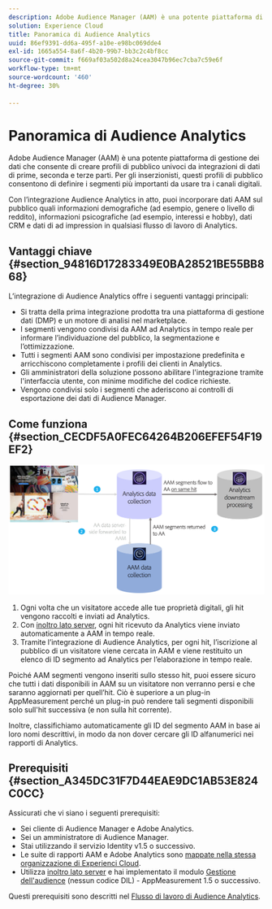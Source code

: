 ```yaml
---
description: Adobe Audience Manager (AAM) è una potente piattaforma di gestione dei dati che consente di creare profili di pubblico univoci da integrazioni di dati di prime, seconda e terze parti. Per gli inserzionisti, questi profili di pubblico consentono di definire i segmenti più importanti da usare tra i canali digitali.
solution: Experience Cloud
title: Panoramica di Audience Analytics
uuid: 86ef9391-dd6a-495f-a10e-e98bc069dde4
exl-id: 1665a554-8a6f-4b20-99b7-bb3c2c4bf8cc
source-git-commit: f669af03a502d8a24cea3047b96ec7cba7c59e6f
workflow-type: tm+mt
source-wordcount: '460'
ht-degree: 30%

---
```


# Panoramica di Audience Analytics

Adobe Audience Manager (AAM) è una potente piattaforma di gestione dei dati che consente di creare profili di pubblico univoci da integrazioni di dati di prime, seconda e terze parti. Per gli inserzionisti, questi profili di pubblico consentono di definire i segmenti più importanti da usare tra i canali digitali.

Con l’integrazione Audience Analytics in atto, puoi incorporare dati AAM sul pubblico quali informazioni demografiche (ad esempio, genere o livello di reddito), informazioni psicografiche (ad esempio, interessi e hobby), dati CRM e dati di ad impression in qualsiasi flusso di lavoro di Analytics.

## Vantaggi chiave {#section_94816D17283349E0BA28521BE55BB868}

L’integrazione di Audience Analytics offre i seguenti vantaggi principali:

* Si tratta della prima integrazione prodotta tra una piattaforma di gestione dati (DMP) e un motore di analisi nel marketplace.
* I segmenti vengono condivisi da AAM ad Analytics in tempo reale per informare l’individuazione del pubblico, la segmentazione e l’ottimizzazione.
* Tutti i segmenti AAM sono condivisi per impostazione predefinita e arricchiscono completamente i profili dei clienti in Analytics.
* Gli amministratori della soluzione possono abilitare l&#39;integrazione tramite l&#39;interfaccia utente, con minime modifiche del codice richieste.
* Vengono condivisi solo i segmenti che aderiscono ai controlli di esportazione dei dati di Audience Manager.

## Come funziona {#section_CECDF5A0FEC64264B206EFEF54F19EF2}

![](assets/mc-aud-dataflow.png)

1. Ogni volta che un visitatore accede alle tue proprietà digitali, gli hit vengono raccolti e inviati ad Analytics.
1. Con [inoltro lato server](/help/admin/admin/c-server-side-forwarding/ssf.md), ogni hit ricevuto da Analytics viene inviato automaticamente a AAM in tempo reale.
1. Tramite l’integrazione di Audience Analytics, per ogni hit, l’iscrizione al pubblico di un visitatore viene cercata in AAM e viene restituito un elenco di ID segmento ad Analytics per l’elaborazione in tempo reale.

Poiché AAM segmenti vengono inseriti sullo stesso hit, puoi essere sicuro che tutti i dati disponibili in AAM su un visitatore non verranno persi e che saranno aggiornati per quell’hit. Ciò è superiore a un plug-in AppMeasurement perché un plug-in può rendere tali segmenti disponibili solo sull&#39;hit successiva (e non sulla hit corrente).

Inoltre, classifichiamo automaticamente gli ID del segmento AAM in base ai loro nomi descrittivi, in modo da non dover cercare gli ID alfanumerici nei rapporti di Analytics.

## Prerequisiti {#section_A345DC31F7D44EAE9DC1AB53E824C0CC}

Assicurati che vi siano i seguenti prerequisiti:

* Sei cliente di Audience Manager e Adobe Analytics.
* Sei un amministratore di Audience Manager.
* Stai utilizzando il servizio Identity v1.5 o successivo.
* Le suite di rapporti AAM e Adobe Analytics sono [mappate nella stessa organizzazione di Experienci Cloud](https://experienceleague.adobe.com/docs/core-services/interface/about-core-services/report-suite-mapping.html).
* Utilizza [inoltro lato server](/help/admin/admin/c-server-side-forwarding/ssf.md) e hai implementato il modulo [Gestione dell&#39;audience](https://experienceleague.adobe.com/docs/audience-manager/user-guide/implementation-integration-guides/integration-other-solutions/audience-management-module.html) (nessun codice DIL) - AppMeasurement 1.5 o successivo.

Questi prerequisiti sono descritti nel [Flusso di lavoro di Audience Analytics](/help/integrate/c-audience-analytics/c-workflow/audiences-workflow.md).
